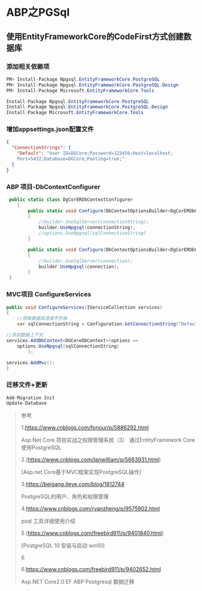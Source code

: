 #	ABP之PGSql
## 使用EntityFrameworkCore的CodeFirst方式创建数据库
### 添加相关依赖项

```csharp
PM> Install-Package Npgsql.EntityFrameworkCore.PostgreSQL
PM> Install-Package Npgsql.EntityFrameworkCore.PostgreSQL.Design
PM> Install-Package Microsoft.EntityFrameworkCore.Tools
```

```csharp
Install-Package Npgsql.EntityFrameworkCore.PostgreSQL
Install-Package Npgsql.EntityFrameworkCore.PostgreSQL.Design
Install-Package Microsoft.EntityFrameworkCore.Tools
```

### 增加appsettings.json配置文件

```json
{
  "ConnectionStrings": {
    "Default": "User ID=DGCore;Password=123456;Host=localhost;
    Port=5432;Database=DGCore;Pooling=true;"
  }
}


```
###  ABP 项目-DbContextConfigurer

```csharp
 public static class DgCorERDbContextConfigurer
    {
        public static void Configure(DbContextOptionsBuilder<DgCorERDbContext> builder, string connectionString)
        {
            //builder.UseSqlServer(connectionString);
            builder.UseNpgsql(connectionString);
            //options.UseNpgsql(sqlConnectionString)
        }

        public static void Configure(DbContextOptionsBuilder<DgCorERDbContext> builder, DbConnection connection)
        {
            //builder.UseSqlServer(connection);
            builder.UseNpgsql(connection);
        }
 }
```

###  MVC项目 ConfigureServices

```csharp
public void ConfigureServices(IServiceCollection services)
{
    //获取数据库连接字符串
    var sqlConnectionString = Configuration.GetConnectionString("Default");

//添加数据上下文
services.AddDbContext<DGCoreDbContext>(options =>
    options.UseNpgsql(sqlConnectionString)
		);

services.AddMvc();
}
```

### 迁移文件+更新


```csharp
Add-Migration Init
Update-Database

```



> 参考
>
> 1.https://www.cnblogs.com/fonour/p/5886292.html
>
> Asp.Net Core 项目实战之权限管理系统（3） 通过EntityFramework Core使用PostgreSQL
>
> 2.(https://www.cnblogs.com/lanwilliam/p/5663931.html)
>
> [Asp.net Core基于MVC框架实现PostgreSQL操作]
>
> 3.https://beigang.iteye.com/blog/1812744
>
> PostgreSQL的用户、角色和权限管理
>
> 4.https://www.cnblogs.com/ryanzheng/p/9575902.html
>
> psql 工具详细使用介绍
>
> 5.(https://www.cnblogs.com/freebird911/p/9401840.html)
>
> [PostgreSQL 10 安装与启动 win10]
>
> 6
>
> 6.https://www.cnblogs.com/freebird911/p/9402652.html
>
> Asp.NET Core2.0 EF ABP Postgresql 数据迁移

